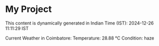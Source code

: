 # My Project

This content is dynamically generated in Indian Time (IST): 2024-12-26 11:11:29 IST


Current Weather in Coimbatore:
Temperature: 28.88 °C
Condition: haze
